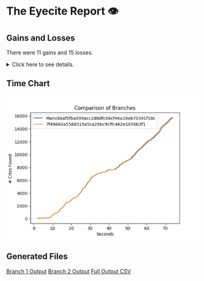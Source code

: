 # The Eyecite Report :eye:



Gains and Losses
---------
There were 11 gains and 15 losses.

<details>
<summary>Click here to see details.</summary>

There were 56 changes so we are only displaying the first 50. You can review the 
entire list by downloading the output.csv file linked above.

|     id     |        Gain       |                   Loss                  |
| ---------- | ----------------- | --------------------------------------- |
|  5329531   |                   |           German Savings Bank           |
|  1917661   |                   |                  Vanner                 |
|  1662392   |                   |                  Belton                 |
|  1804094   |       Mercer      |                                         |
|  1783747   |                   |        Parish of East Baton Rouge       |
|  1783747   |                   |                Potters II               |
|  1537257   |                   |                St. Cloud                |
|  1717506   |                   |                Blue Bell                |
|  2631184   |                   |    Hilltop Terrace Homeowner's Ass'n    |
|  2357843   |                   | State ex rel. Utility Consumers Council |
|  2414924   |                   |              City of Boerne             |
|  2414924   |                   |          City of Boerne at 2170         |
|  2414924   |   Boerne at 2170  |                                         |
|  2496102   |      Waltreus     |                                         |
|  2496102   |       Dixon       |                                         |
|  2427861   |       Harris      |                                         |
|  1431414   |                   |      Memphis Development Foundation     |
|  2925642   |        Cass       |                                         |
|   203607   |                   |         Fustaguio do Nascimento         |
|  1433305   |                   |                 Grayson                 |
|   901384   | Setliff I at ¶ 19 |                                         |
|  1439070   |    Loup-Miller    |                                         |
|  2522309   |      Michael      |                                         |
|  2522309   |      Hudgings     |                                         |
|  6596585   |      Beckwith     |                                         |
|  6776333   |                   |                  Susser                 |


</details>



Time Chart
---------

![image](https://raw.githubusercontent.com/freelawproject/eyecite/artifacts/241/results/chart.png)


Generated Files
---------

[Branch 1 Output](https://raw.githubusercontent.com/freelawproject/eyecite/artifacts/241/results/8eaf5fba099acc2d8dfc66cf46a39eb70391f18c.json)
[Branch 2 Output](https://raw.githubusercontent.com/freelawproject/eyecite/artifacts/241/results/7f49660a558d319a5ca28bc9cffc462e1656b3f1.json)
[Full Output CSV ](https://raw.githubusercontent.com/freelawproject/eyecite/artifacts/241/results/output.csv)
